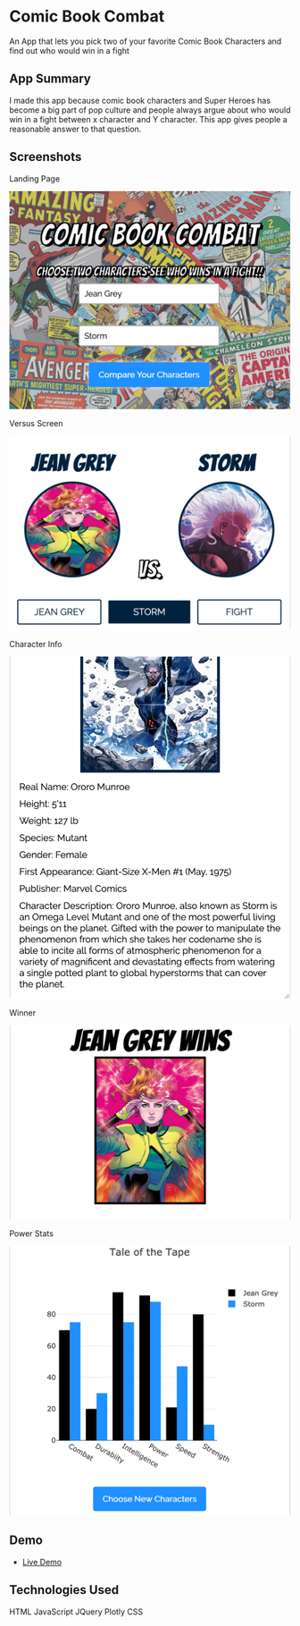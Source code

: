 # Comic Book Combat

An App that lets you pick two of your favorite Comic Book Characters and find out who would win in a fight

## App Summary

I made this app because comic book characters and Super Heroes has become a big part of pop culture and people always argue
about who would win in a fight between x character and Y character. This app gives people a reasonable answer to that question.

## Screenshots

Landing Page

![landing page](Screenshots/landing_page.png)

Versus Screen

![versus screen](Screenshots/versus_screen.png)

Character Info

![character info](Screenshots/character_info.png)

Winner

![winner](Screenshots/winner.png)

Power Stats

![power stats](Screenshots/power_stats.png)

## Demo

- [Live Demo](https://thatcoolblacknerd.github.io/supes-app/)

## Technologies Used

HTML
JavaScript
JQuery
Plotly
CSS
